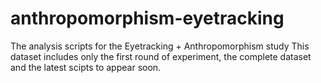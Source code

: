# anthropomorphism-eyetracking
The analysis scripts for the Eyetracking + Anthropomorphism study
This dataset includes only the first round of experiment,  the complete dataset and the latest scipts to appear soon.

